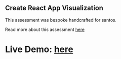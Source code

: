 ## Create React App Visualization

This assessment was bespoke handcrafted for santos.

Read more about this assessment [here](https://react.eogresources.com)

# Live Demo: [here](https://rhuansantos.github.io/eog-react-assessment/)
